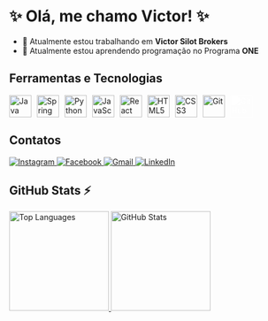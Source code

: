 # ✨ Olá, me chamo Victor! ✨

- 🔭 Atualmente estou trabalhando em **Victor Silot Brokers**  
- 🌱 Atualmente estou aprendendo programação no Programa **ONE**  

## Ferramentas e Tecnologias

<div style="display: flex; gap: 10px;">
  <img src="https://cdn.jsdelivr.net/gh/devicons/devicon@latest/icons/java/java-original.svg" width="40" height="40" alt="Java"/>
  <img src="https://cdn.jsdelivr.net/gh/devicons/devicon@latest/icons/spring/spring-original.svg" width="40" height="40" alt="Spring"/>
  <img src="https://cdn.jsdelivr.net/gh/devicons/devicon@latest/icons/python/python-original.svg" width="40" height="40" alt="Python"/>   
  <img src="https://cdn.jsdelivr.net/gh/devicons/devicon/icons/javascript/javascript-original.svg" width="40" height="40" alt="JavaScript"/>
  <img src="https://cdn.jsdelivr.net/gh/devicons/devicon@latest/icons/react/react-original.svg" width="40" height="40" alt="React"/>         
  <img src="https://cdn.jsdelivr.net/gh/devicons/devicon/icons/html5/html5-original.svg" width="40" height="40" alt="HTML5"/>
  <img src="https://cdn.jsdelivr.net/gh/devicons/devicon/icons/css3/css3-original.svg" width="40" height="40" alt="CSS3"/>
  <img src="https://cdn.jsdelivr.net/gh/devicons/devicon/icons/git/git-original.svg" width="40" height="40" alt="Git"/>
  <img src="https://cdn.jsdelivr.net/gh/devicons/devicon/icons/github/github-original.svg" width="40" height="40" style="filter: brightness(0) invert(1);" alt="GitHub"/>
</div>

## Contatos

<div>
  <a href="https://instagram.com/victor.casado.silot/" target="_blank">
    <img src="https://img.shields.io/badge/-Instagram-%23E4405F?style=for-the-badge&logo=instagram&logoColor=white" alt="Instagram"/>
  </a>  
  <a href="https://www.facebook.com/profile.php?id=61572637172460" target="_blank">
    <img src="https://img.shields.io/badge/Facebook-%231877F2.svg?style=for-the-badge&logo=Facebook&logoColor=white" alt="Facebook"/>
  </a>  
  <a href="mailto:victorsilordev@gmail.com">
    <img src="https://img.shields.io/badge/Gmail-D14836?style=for-the-badge&logo=gmail&logoColor=white" alt="Gmail"/>
  </a>  
  <a href="https://www.linkedin.com/in/victorsilot" target="_blank">
    <img src="https://img.shields.io/badge/-LinkedIn-%230077B5?style=for-the-badge&logo=linkedin&logoColor=white" alt="LinkedIn"/>
  </a>   
</div>

## GitHub Stats ⚡

<div>
  <a href="https://github.com/jehu1914">
    <img height="180em" src="https://github-readme-stats.vercel.app/api/top-langs/?username=jehu1914&layout=compact&langs_count=7&theme=dracula" alt="Top Languages"/>
    <img height="180em" src="https://github-readme-stats.vercel.app/api?username=jehu1914&show_icons=true&theme=dracula&include_all_commits=true&count_private=true" alt="GitHub Stats"/>
  </a>
</div>